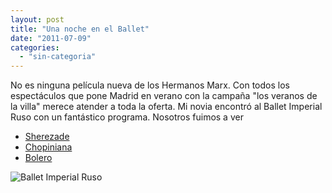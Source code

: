 ```yaml
---
layout: post
title: "Una noche en el Ballet"
date: "2011-07-09"
categories: 
  - "sin-categoria"
---
```


No es ninguna película nueva de los Hermanos Marx. Con todos los espectáculos que pone Madrid en verano con la campaña "los veranos de la villa" merece atender a toda la oferta. Mi novia encontró al Ballet Imperial Ruso con un fantástico programa. Nosotros fuimos a ver

- [Sherezade](https://www.tatianasolovievaproducciones.com/bir2008/scheherazade2008.html "Sherezade")
- [Chopiniana](https://www.tatianasolovievaproducciones.com/bir2008/scheherazade2008.html "Chipiniana")
- [Bolero](https://www.tatianasolovievaproducciones.com/bir2008/bolero2008.html "Bolero")

![](images/Ballet%20Imperial%20Ruso.jpg "Ballet Imperial Ruso")
